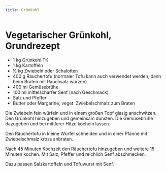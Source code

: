 ```yaml
---
title: Grünkohl
---
```

# Vegetarischer Grünkohl, Grundrezept

* 1 kg Grünkohl TK
* 1 kg Kartoffeln
* ½ kg Zwiebeln oder Schalotten
* 400 g Räuchertofu (normaler Tofu kann auch verwendet werden, dann beim Braten
  mit Rauchsalz würzen)
* 400 ml Gemüsebrühe
* 100 ml mittelscharfer Senf (nach Geschmack)
* Salz und Pfeffer
* Butter oder Margarine, veget. Zwiebelschmalz zum Braten

Die Zwiebeln fein würfeln und in einem großen Topf glasig anschwitzen. Den Grünkohl
hinzugeben und gemeinsam dünsten. Die Gemüsebrühe dazugeben und bei mittlerer Hitze
köcheln lassen.

Den Räuchertofu in kleine Würfel schneiden und in einer Pfanne mit
Zwiebelschmalz kross anbraten.

Nach 45 Minuten Kochzeit den Räuchertofu hinzugeben und weitere 15 Minuten
kochen. Mit Salz, Pfeffer und reichlich Senf abschmecken.

Dazu passen Salzkartoffeln und Tofuwurst mit Senf.
